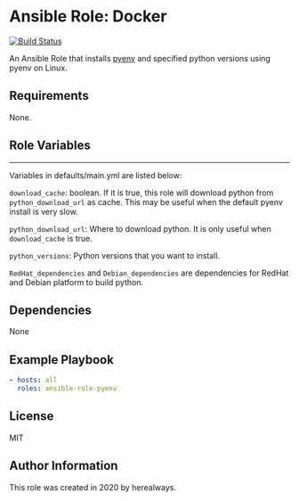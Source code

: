 # Ansible Role: Docker

[![Build Status](https://travis-ci.com/herealways/ansible-role-pyenv.svg?branch=master)](https://travis-ci.com/herealways/ansible-role-pyenv)

An Ansible Role that installs [pyenv](https://github.com/pyenv/pyenv) and specified python versions using pyenv on Linux.

## Requirements

None.

## Role Variables
--------------

Variables in defaults/main.yml are listed below:

`download_cache`: boolean. If it is true, this role will download python from `python_download_url` as cache. This may be useful when the default pyenv install is very slow.

`python_download_url`: Where to download python. It is only useful when `download_cache` is true.

`python_versions`: Python versions that you want to install.

`RedHat_dependencies` and `Debian_dependencies` are dependencies for RedHat and Debian platform to build python.


## Dependencies

None

## Example Playbook
```yaml
- hosts: all
  roles: ansible-role-pyenv
```

## License

MIT

## Author Information

This role was created in 2020 by herealways.
